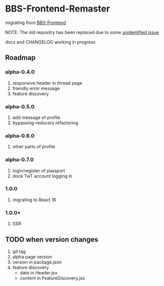 # BBS-Frontend-Remaster
migrating from [BBS-Frontend](https://git.twtstudio.com/weixinming/bbs-fed-remaster)

NOTE: The old repositry has been replaced due to some [unidentified issue](https://github.com/jpuri/react-draft-wysiwyg/issues/457) 

docs and CHANGELOG working in progress

## Roadmap

### alpha-0.4.0
1. responsive header in thread page
2. friendly error message
3. feature discovery

### alpha-0.5.0
1. add message of profile
2. bypassing-reducers refactoring

### alpha-0.6.0
1. other parts of profile

### alpha-0.7.0
1. login/register of passport
2. dock TwT account logging in

### 1.0.0
1. migrating to React 16

### 1.0.0+
1. SSR

## TODO when version changes
1. git tag
2. alpha page version
3. version in package.json
4. feature discovery
    * date in Header.jsx
    * content in FeatureDiscovery.jsx